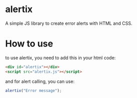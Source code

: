 # alertix
A simple JS library to create error alerts with HTML and CSS.

# How to use
to use alertix, you need to add this in your html code:
```html
<div id="alertix"></div>
<script src="alertix.js"></script>
```

  and for alert calling, you can use:
 ``` JavaScript
 alertix("Error message");
 ```
